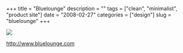 +++
title = "Bluelounge"
description = ""
tags = ["clean", "minimalist", "product site"]
date = "2008-02-27"
categories = ["design"]
slug = "bluelounge"
+++


 

  <div id="screens-thumbs" class="clearfix">
    <div class="txt-center" id="design-submission"><a href="http://www.bluelounge.com/"><img id='bluga-thumbnail-881' class='bluga-thumbnail large' src='//media.konigi.com/bluga/
wt47f2791938495_0.jpg'/></a></div>  
  </div>   
<p><a href="http://www.bluelounge.com/">http://www.bluelounge.com</a></p>




